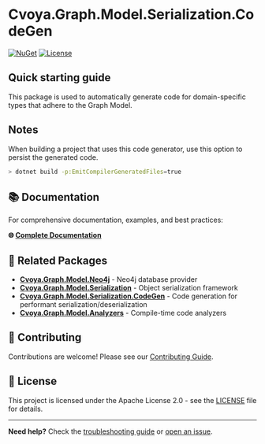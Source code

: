 # Cvoya.Graph.Model.Serialization.CodeGen

[![NuGet](https://img.shields.io/nuget/v/Cvoya.Graph.Model.Serialization.CodeGen.svg)](https://www.nuget.org/packages/Cvoya.Graph.Model.Serialization.CodeGen/)
[![License](https://img.shields.io/badge/License-Apache%202.0-blue.svg)](https://opensource.org/licenses/Apache-2.0)

## Quick starting guide

This package is used to automatically generate code for domain-specific types that adhere to the Graph Model.

## Notes

When building a project that uses this code generator, use this option to persist the generated code.

```sh
> dotnet build -p:EmitCompilerGeneratedFiles=true
```

## 📚 Documentation

For comprehensive documentation, examples, and best practices:

**🌐 [Complete Documentation](https://github.com/savasp/graphmodel-dotnet/)**

## 🔗 Related Packages

- **[Cvoya.Graph.Model.Neo4j](https://www.nuget.org/packages/Cvoya.Graph.Model.Neo4j/)** - Neo4j database provider
- **[Cvoya.Graph.Model.Serialization](https://www.nuget.org/packages/Cvoya.Graph.Model.Serialization/)** - Object serialization framework
- **[Cvoya.Graph.Model.Serialization.CodeGen](https://www.nuget.org/packages/Cvoya.Graph.Model.Serialization.CodeGen/)** - Code generation for performant serialization/deserialization
- **[Cvoya.Graph.Model.Analyzers](https://www.nuget.org/packages/Cvoya.Graph.Model.Analyzers/)** - Compile-time code analyzers

## 🤝 Contributing

Contributions are welcome! Please see our [Contributing Guide](https://github.com/savasp/graphmodel-dotnet/blob/main/CONTRIBUTING.md).

## 📄 License

This project is licensed under the Apache License 2.0 - see the [LICENSE](https://github.com/savasp/graphmodel-dotnet/blob/main/LICENSE) file for details.

---

**Need help?** Check the [troubleshooting guide](https://github.com/savasp/graphmodel-dotnet/docs/troubleshooting.md) or [open an issue](https://github.com/savasp/graphmodel-dotnet/issues).
